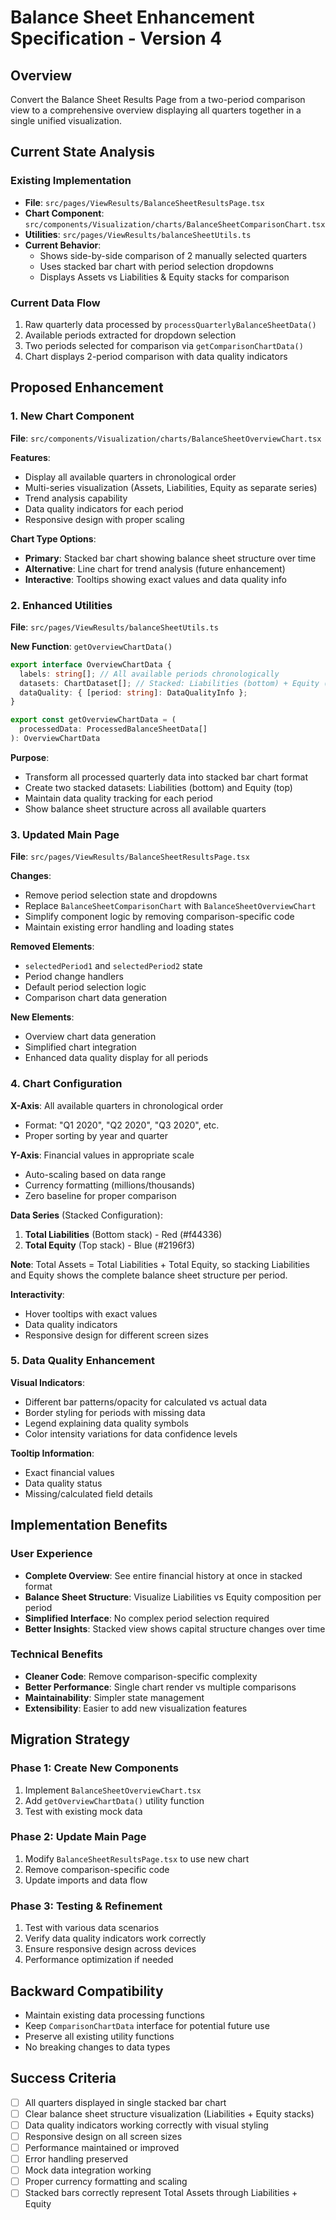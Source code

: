 # Balance Sheet Enhancement Specification - Version 4

## Overview
Convert the Balance Sheet Results Page from a two-period comparison view to a comprehensive overview displaying all quarters together in a single unified visualization.

## Current State Analysis

### Existing Implementation
- **File**: `src/pages/ViewResults/BalanceSheetResultsPage.tsx`
- **Chart Component**: `src/components/Visualization/charts/BalanceSheetComparisonChart.tsx`
- **Utilities**: `src/pages/ViewResults/balanceSheetUtils.ts`
- **Current Behavior**: 
  - Shows side-by-side comparison of 2 manually selected quarters
  - Uses stacked bar chart with period selection dropdowns
  - Displays Assets vs Liabilities & Equity stacks for comparison

### Current Data Flow
1. Raw quarterly data processed by `processQuarterlyBalanceSheetData()`
2. Available periods extracted for dropdown selection
3. Two periods selected for comparison via `getComparisonChartData()`
4. Chart displays 2-period comparison with data quality indicators

## Proposed Enhancement

### 1. New Chart Component
**File**: `src/components/Visualization/charts/BalanceSheetOverviewChart.tsx`

**Features**:
- Display all available quarters in chronological order
- Multi-series visualization (Assets, Liabilities, Equity as separate series)
- Trend analysis capability
- Data quality indicators for each period
- Responsive design with proper scaling

**Chart Type Options**:
- **Primary**: Stacked bar chart showing balance sheet structure over time
- **Alternative**: Line chart for trend analysis (future enhancement)
- **Interactive**: Tooltips showing exact values and data quality info

### 2. Enhanced Utilities
**File**: `src/pages/ViewResults/balanceSheetUtils.ts`

**New Function**: `getOverviewChartData()`
```typescript
export interface OverviewChartData {
  labels: string[]; // All available periods chronologically
  datasets: ChartDataset[]; // Stacked: Liabilities (bottom) + Equity (top)
  dataQuality: { [period: string]: DataQualityInfo };
}

export const getOverviewChartData = (
  processedData: ProcessedBalanceSheetData[]
): OverviewChartData
```

**Purpose**:
- Transform all processed quarterly data into stacked bar chart format
- Create two stacked datasets: Liabilities (bottom) and Equity (top)
- Maintain data quality tracking for each period
- Show balance sheet structure across all available quarters

### 3. Updated Main Page
**File**: `src/pages/ViewResults/BalanceSheetResultsPage.tsx`

**Changes**:
- Remove period selection state and dropdowns
- Replace `BalanceSheetComparisonChart` with `BalanceSheetOverviewChart`
- Simplify component logic by removing comparison-specific code
- Maintain existing error handling and loading states

**Removed Elements**:
- `selectedPeriod1` and `selectedPeriod2` state
- Period change handlers
- Default period selection logic
- Comparison chart data generation

**New Elements**:
- Overview chart data generation
- Simplified chart integration
- Enhanced data quality display for all periods

### 4. Chart Configuration

**X-Axis**: All available quarters in chronological order
- Format: "Q1 2020", "Q2 2020", "Q3 2020", etc.
- Proper sorting by year and quarter

**Y-Axis**: Financial values in appropriate scale
- Auto-scaling based on data range
- Currency formatting (millions/thousands)
- Zero baseline for proper comparison

**Data Series** (Stacked Configuration):
1. **Total Liabilities** (Bottom stack) - Red (#f44336) 
2. **Total Equity** (Top stack) - Blue (#2196f3)

**Note**: Total Assets = Total Liabilities + Total Equity, so stacking Liabilities and Equity shows the complete balance sheet structure per period.

**Interactivity**:
- Hover tooltips with exact values
- Data quality indicators
- Responsive design for different screen sizes

### 5. Data Quality Enhancement

**Visual Indicators**:
- Different bar patterns/opacity for calculated vs actual data
- Border styling for periods with missing data
- Legend explaining data quality symbols
- Color intensity variations for data confidence levels

**Tooltip Information**:
- Exact financial values
- Data quality status
- Missing/calculated field details

## Implementation Benefits

### User Experience
- **Complete Overview**: See entire financial history at once in stacked format
- **Balance Sheet Structure**: Visualize Liabilities vs Equity composition per period
- **Simplified Interface**: No complex period selection required
- **Better Insights**: Stacked view shows capital structure changes over time

### Technical Benefits
- **Cleaner Code**: Remove comparison-specific complexity
- **Better Performance**: Single chart render vs multiple comparisons
- **Maintainability**: Simpler state management
- **Extensibility**: Easier to add new visualization features

## Migration Strategy

### Phase 1: Create New Components
1. Implement `BalanceSheetOverviewChart.tsx`
2. Add `getOverviewChartData()` utility function
3. Test with existing mock data

### Phase 2: Update Main Page
1. Modify `BalanceSheetResultsPage.tsx` to use new chart
2. Remove comparison-specific code
3. Update imports and data flow

### Phase 3: Testing & Refinement
1. Test with various data scenarios
2. Verify data quality indicators work correctly
3. Ensure responsive design across devices
4. Performance optimization if needed

## Backward Compatibility
- Maintain existing data processing functions
- Keep `ComparisonChartData` interface for potential future use
- Preserve all existing utility functions
- No breaking changes to data types

## Success Criteria
- [ ] All quarters displayed in single stacked bar chart
- [ ] Clear balance sheet structure visualization (Liabilities + Equity stacks)
- [ ] Data quality indicators working correctly with visual styling
- [ ] Responsive design on all screen sizes  
- [ ] Performance maintained or improved
- [ ] Error handling preserved
- [ ] Mock data integration working
- [ ] Proper currency formatting and scaling
- [ ] Stacked bars correctly represent Total Assets through Liabilities + Equity